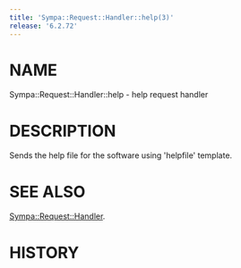 ```yaml
---
title: 'Sympa::Request::Handler::help(3)'
release: '6.2.72'
---
```


# NAME

Sympa::Request::Handler::help - help request handler

# DESCRIPTION

Sends the help file for the software using 'helpfile' template.

# SEE ALSO

[Sympa::Request::Handler](./Sympa-Request-Handler.3.md).

# HISTORY
